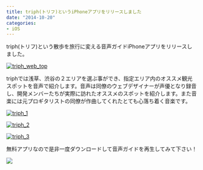 ```yaml
---
title: triph(トリフ)というiPhoneアプリをリリースしました
date: "2014-10-20"
categories: 
- iOS
---
```


triph(トリフ)という散歩を旅行に変える音声ガイドiPhoneアプリをリリースしました。


[![triph_web_top](https://hypermkt-blog.lolipop.io/wp-content/uploads/2014/10/triph_web_top.png)](https://hypermkt-blog.lolipop.io/wp-content/uploads/2014/10/triph_web_top.png)

triphでは浅草、渋谷の２エリアを選ぶ事ができ、指定エリア内のオススメ観光スポットを音声で紹介します。音声は同僚のウェブデザイナーが声優となり録音し、開発メンバーたちが実際に訪れたオススメのスポットを紹介します。また音楽には元プロギタリストの同僚が作曲してくれたとても心落ち着く音楽です。


[![triph_1](https://hypermkt-blog.lolipop.io/wp-content/uploads/2014/10/triph_1.png)](https://hypermkt-blog.lolipop.io/wp-content/uploads/2014/10/triph_1.png)


[![triph_2](https://hypermkt-blog.lolipop.io/wp-content/uploads/2014/10/triph_2.png)](https://hypermkt-blog.lolipop.io/wp-content/uploads/2014/10/triph_2.png)


[![triph_3](https://hypermkt-blog.lolipop.io/wp-content/uploads/2014/10/triph_3.png)](https://hypermkt-blog.lolipop.io/wp-content/uploads/2014/10/triph_3.png)

無料アプリなので是非一度ダウンロードして音声ガイドを再生してみて下さい！


[![](https://triph.jp/appstore.svg)](https://itunes.apple.com/jp/app/id926095175)